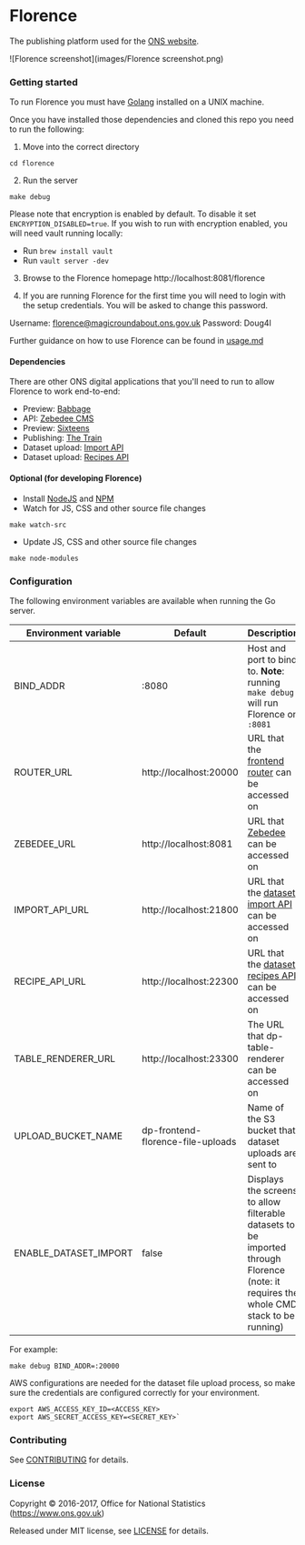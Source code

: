 Florence
================

The publishing platform used for the [ONS website](https://www.ons.gov.uk).

![Florence screenshot](images/Florence screenshot.png)

### Getting started

To run Florence you must have [Golang](https://golang.org/) installed on a UNIX machine.

Once you have installed those dependencies and cloned this repo you need to run the following:

1. Move into the correct directory
```
cd florence
```
2. Run the server
```
make debug
```

Please note that encryption is enabled by default. To disable it set `ENCRYPTION_DISABLED=true`. If you wish to run with encryption
enabled, you will need vault running locally:

- Run `brew install vault`
- Run `vault server -dev`

3. Browse to the Florence homepage http://localhost:8081/florence

4. If you are running Florence for the first time you will need to login with the setup credentials. You will be asked to change this password.

Username: florence@magicroundabout.ons.gov.uk
Password: Doug4l

Further guidance on how to use Florence can be found in [usage.md](USAGE.md)

#### Dependencies

There are other ONS digital applications that you'll need to run to allow Florence to work end-to-end:

- Preview: [Babbage](https://github.com/ONSdigital/babbage)
- API: [Zebedee CMS](https://github.com/ONSdigital/zebedee)
- Preview: [Sixteens](https://github.com/ONSdigital/sixteens)
- Publishing: [The Train](https://github.com/ONSdigital/sixteens)
- Dataset upload: [Import API](https://github.com/ONSdigital/dp-import-api)
- Dataset upload: [Recipes API](https://github.com/ONSdigital/dp-recipe-api)

#### Optional (for developing Florence)

- Install [NodeJS](https://nodejs.org/en/) and [NPM](https://www.npmjs.com/)
- Watch for JS, CSS and other source file changes
```
make watch-src
```
- Update JS, CSS and other source file changes
```
make node-modules
```

### Configuration

The following environment variables are available when running the Go server.

| Environment variable  | Default                           | Description                                                                                                                              |
|-----------------------|-----------------------------------|------------------------------------------------------------------------------------------------------------------------------------------|
| BIND_ADDR             | :8080                             | Host and port to bind to. **Note**: running `make debug` will run Florence on `:8081`                                                    |
| ROUTER_URL            | http://localhost:20000            | URL that the [frontend router](https://github.com/ONSdigital/dp-frontend-router) can be accessed on                                          |
| ZEBEDEE_URL           | http://localhost:8081             | URL that [Zebedee](https://github.com/ONSdigital/zebedee) can be accessed on                                                             |
| IMPORT_API_URL        | http://localhost:21800            | URL that the [dataset import API](https://github.com/ONSdigital/dp-import-api) can be accessed on                                        |
| RECIPE_API_URL        | http://localhost:22300            | URL that the [dataset recipes API](https://github.com/ONSdigital/dp-recipe-api) can be accessed on                                       |
| TABLE_RENDERER_URL    | http://localhost:23300            | The URL that dp-table-renderer can be accessed on                                                                                        |
| UPLOAD_BUCKET_NAME    | dp-frontend-florence-file-uploads | Name of the S3 bucket that dataset uploads are sent to                                                                                   |
| ENABLE_DATASET_IMPORT | false                             | Displays the screens to allow filterable datasets to be imported through Florence (note: it requires the whole CMD stack to be running)  |

For example:
```
make debug BIND_ADDR=:20000
```

AWS configurations are needed for the dataset file upload process, so make sure the credentials are configured correctly for your environment.
```
export AWS_ACCESS_KEY_ID=<ACCESS_KEY>
export AWS_SECRET_ACCESS_KEY=<SECRET_KEY>`
```

### Contributing

See [CONTRIBUTING](CONTRIBUTING.md) for details.

### License

Copyright © 2016-2017, Office for National Statistics (https://www.ons.gov.uk)

Released under MIT license, see [LICENSE](LICENSE.md) for details.
